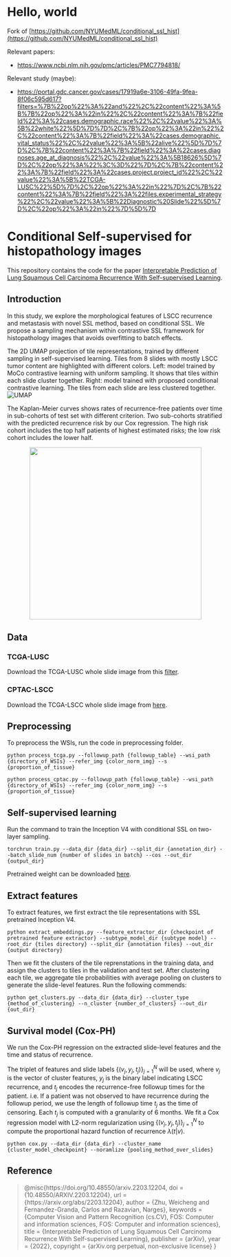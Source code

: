 # Hello, world
Fork of [https://github.com/NYUMedML/conditional_ssl_hist](https://github.com/NYUMedML/conditional_ssl_hist)  

Relevant papers:  
* https://www.ncbi.nlm.nih.gov/pmc/articles/PMC7794818/

Relevant study (maybe):  
* https://portal.gdc.cancer.gov/cases/17919a6e-3106-49fa-9fea-8f06c595d617?filters=%7B%22op%22%3A%22and%22%2C%22content%22%3A%5B%7B%22op%22%3A%22in%22%2C%22content%22%3A%7B%22field%22%3A%22cases.demographic.race%22%2C%22value%22%3A%5B%22white%22%5D%7D%7D%2C%7B%22op%22%3A%22in%22%2C%22content%22%3A%7B%22field%22%3A%22cases.demographic.vital_status%22%2C%22value%22%3A%5B%22alive%22%5D%7D%7D%2C%7B%22content%22%3A%7B%22field%22%3A%22cases.diagnoses.age_at_diagnosis%22%2C%22value%22%3A%5B18626%5D%7D%2C%22op%22%3A%22%3C%3D%22%7D%2C%7B%22content%22%3A%7B%22field%22%3A%22cases.project.project_id%22%2C%22value%22%3A%5B%22TCGA-LUSC%22%5D%7D%2C%22op%22%3A%22in%22%7D%2C%7B%22content%22%3A%7B%22field%22%3A%22files.experimental_strategy%22%2C%22value%22%3A%5B%22Diagnostic%20Slide%22%5D%7D%2C%22op%22%3A%22in%22%7D%5D%7D


# Conditional Self-supervised for histopathology images

This repository contains the code for the paper [Interpretable Prediction of Lung Squamous Cell Carcinoma Recurrence With Self-supervised Learning](https://arxiv.org/pdf/2203.12204.pdf).

## Introduction
In this study, we explore the morphological features of LSCC recurrence and metastasis with novel SSL method, based on conditional SSL. We propose a sampling mechanism within contrastive SSL framework for histopathology images that avoids overfitting to batch effects. 

The 2D UMAP projection of tile representations, trained by different sampling
in self-supervised learning. Tiles from 8 slides with mostly LSCC tumor content
are highlighted with different colors. Left: model trained by MoCo contrastive
learning with uniform sampling. It shows that tiles within each slide cluster
together. Right: model trained with proposed conditional contrastive learning.
The tiles from each slide are less clustered together.
![UMAP](./plots/umap.png)

The Kaplan-Meier curves shows rates of recurrence-free patients over time in
sub-cohorts of test set with different criterion. Two sub-cohorts stratified with the predicted
recurrence risk by our Cox regression. The high risk cohort includes the top half
patients of highest estimated risks; the low risk cohort includes the lower half.

<p align="center">
<img src="./plots/progression_plot.png" width="400"/>
</p>

## Data 

### TCGA-LUSC
Download the TCGA-LUSC whole slide image from this [filter](https://portal.gdc.cancer.gov/repository?facetTab=files&filters=%7B%22op%22%3A%22and%22%2C%22content%22%3A%5B%7B%22op%22%3A%22in%22%2C%22content%22%3A%7B%22field%22%3A%22cases.project.project_id%22%2C%22value%22%3A%5B%22TCGA-LUSC%22%5D%7D%7D%2C%7B%22op%22%3A%22in%22%2C%22content%22%3A%7B%22field%22%3A%22files.data_format%22%2C%22value%22%3A%5B%22svs%22%5D%7D%7D%2C%7B%22op%22%3A%22in%22%2C%22content%22%3A%7B%22field%22%3A%22files.experimental_strategy%22%2C%22value%22%3A%5B%22Tissue%20Slide%22%5D%7D%7D%5D%7D). 

### CPTAC-LSCC
Download the TCGA-LSCC whole slide image from [here](https://wiki.cancerimagingarchive.net/display/Public/CPTAC-LSCC).

## Preprocessing

To preprocess the WSIs, run the code in preprocessing folder.

`python process_tcga.py --followup_path {followup_table} --wsi_path {directory_of_WSIs} --refer_img {color_norm_img} --s {proportion_of_tissue}`

`python process_cptac.py --followup_path {followup_table} --wsi_path {directory_of_WSIs} --refer_img {color_norm_img} --s {proportion_of_tissue}`

## Self-supervised learning

Run the command to train the Inception V4 with conditional SSL on two-layer sampling.

`torchrun train.py --data_dir {data_dir} --split_dir {annotation_dir} --batch_slide_num {number of slides in batch} --cos --out_dir {output_dir}`

Pretrained weight can be downloaded [here](https://drive.google.com/drive/folders/1Uc7JZZRkBNxoKkDmy-fcLsy9cUz_ixcr?usp=sharing).

## Extract features

To extract features, we first extract the tile representations with SSL pretrained Inception V4.

`python extract_embeddings.py --feature_extractor_dir {checkpoint of pretrained feature extractor} --subtype_model_dir {subtype model} --root_dir {tiles directory} --split_dir {annotation files} --out_dir {output directory}`

Then we fit the clusters of the tile reprenstations in the training data, and assign the clusters to tiles in the validation and test set. After clustering each tile, we aggregate tile
probabilities with average pooling on clusters to generate the slide-level features. Run the following commends:

`python get_clusters.py --data_dir {data_dir} --cluster_type {method_of_clustering} --n_cluster {number_of_clusters} --out_dir {out_dir}`

## Survival model (Cox-PH)

We run the Cox-PH regression on the extracted slide-level features and the time and status of recurrence.

The triplet of features and
slide labels $\{(v_j , y_j , t_j)\}^N_{j=1}$ will be used, where $v_j$ is the vector of cluster features, $y_j$ is the
binary label indicating LSCC recurrence, and $t_j$ encodes the recurrence-free followup times
for the patient. i.e. If a patient was not observed to have recurrence during the followup
period, we use the length of followup time $t_j$ as the time of censoring. Each $t_j$ is computed
with a granularity of 6 months. We fit a Cox regression model with L2-norm regularization
using $\{(v_j , y_j , t_j)\}^N_{j=1}$  to compute the proportional hazard function of recurrence $\lambda (t|v)$.

`python cox.py --data_dir {data_dir} --cluster_name {cluster_model_checkpoint} --noramlize {pooling_method_over_slides}`

## Reference

<blockquote>
    <p>@misc{https://doi.org/10.48550/arxiv.2203.12204,
  doi = {10.48550/ARXIV.2203.12204},
  url = {https://arxiv.org/abs/2203.12204},
  author = {Zhu, Weicheng and Fernandez-Granda, Carlos and Razavian, Narges},
  keywords = {Computer Vision and Pattern Recognition (cs.CV), FOS: Computer and information sciences, FOS: Computer and information sciences},
  title = {Interpretable Prediction of Lung Squamous Cell Carcinoma Recurrence With Self-supervised Learning},
  publisher = {arXiv},
  year = {2022},
  copyright = {arXiv.org perpetual, non-exclusive license}
}
</p>
</blockquote>
